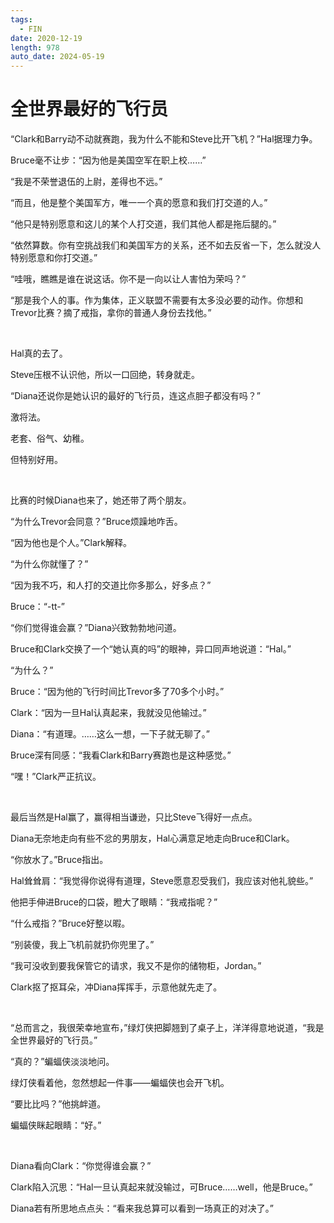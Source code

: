 ```yaml
---
tags:
  - FIN
date: 2020-12-19
length: 978
auto_date: 2024-05-19
---
```


# 全世界最好的飞行员

“Clark和Barry动不动就赛跑，我为什么不能和Steve比开飞机？”Hal据理力争。

Bruce毫不让步：“因为他是美国空军在职上校……”

“我是不荣誉退伍的上尉，差得也不远。”

“而且，他是整个美国军方，唯一一个真的愿意和我们打交道的人。”

“他只是特别愿意和这儿的某个人打交道，我们其他人都是拖后腿的。”

“依然算数。你有空挑战我们和美国军方的关系，还不如去反省一下，怎么就没人特别愿意和你打交道。”

“哇哦，瞧瞧是谁在说这话。你不是一向以让人害怕为荣吗？”

“那是我个人的事。作为集体，正义联盟不需要有太多没必要的动作。你想和Trevor比赛？摘了戒指，拿你的普通人身份去找他。”

<br>

Hal真的去了。

Steve压根不认识他，所以一口回绝，转身就走。

“Diana还说你是她认识的最好的飞行员，连这点胆子都没有吗？”

激将法。

老套、俗气、幼稚。

但特别好用。

<br>

比赛的时候Diana也来了，她还带了两个朋友。

“为什么Trevor会同意？”Bruce烦躁地咋舌。

“因为他也是个人。”Clark解释。

“为什么你就懂了？”

“因为我不巧，和人打的交道比你多那么，好多点？”

Bruce：“-tt-”

“你们觉得谁会赢？”Diana兴致勃勃地问道。

Bruce和Clark交换了一个“她认真的吗”的眼神，异口同声地说道：“Hal。”

“为什么？”

Bruce：“因为他的飞行时间比Trevor多了70多个小时。”

Clark：“因为一旦Hal认真起来，我就没见他输过。”

Diana：“有道理。……这么一想，一下子就无聊了。”

Bruce深有同感：“我看Clark和Barry赛跑也是这种感觉。”

“嘿！”Clark严正抗议。

<br>

最后当然是Hal赢了，赢得相当谦逊，只比Steve飞得好一点点。

Diana无奈地走向有些不忿的男朋友，Hal心满意足地走向Bruce和Clark。

“你放水了。”Bruce指出。

Hal耸耸肩：“我觉得你说得有道理，Steve愿意忍受我们，我应该对他礼貌些。”

他把手伸进Bruce的口袋，瞪大了眼睛：“我戒指呢？”

“什么戒指？”Bruce好整以暇。

“别装傻，我上飞机前就扔你兜里了。”

“我可没收到要我保管它的请求，我又不是你的储物柜，Jordan。”

Clark抠了抠耳朵，冲Diana挥挥手，示意他就先走了。

<br>

“总而言之，我很荣幸地宣布，”绿灯侠把脚翘到了桌子上，洋洋得意地说道，“我是全世界最好的飞行员。”

“真的？”蝙蝠侠淡淡地问。

绿灯侠看着他，忽然想起一件事——蝙蝠侠也会开飞机。

“要比比吗？”他挑衅道。

蝙蝠侠眯起眼睛：“好。”

<br>

Diana看向Clark：“你觉得谁会赢？”

Clark陷入沉思：“Hal一旦认真起来就没输过，可Bruce……well，他是Bruce。”

Diana若有所思地点点头：“看来我总算可以看到一场真正的对决了。”
